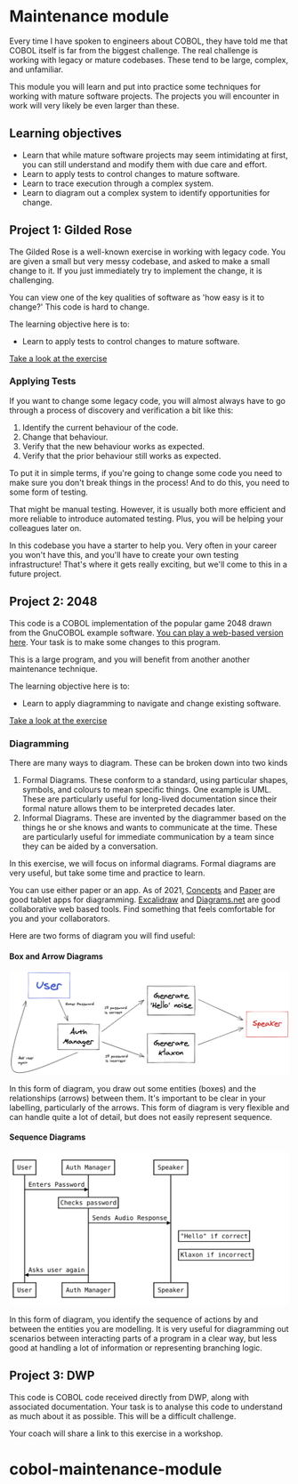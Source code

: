 # Maintenance module

Every time I have spoken to engineers about COBOL, they have told me that COBOL
itself is far from the biggest challenge. The real challenge is working with
legacy or mature codebases. These tend to be large, complex, and unfamiliar.

This module you will learn and put into practice some techniques for working with
mature software projects. The projects you will encounter in work will very
likely be even larger than these.

## Learning objectives

* Learn that while mature software projects may seem intimidating at first, you
  can still understand and modify them with due care and effort.
* Learn to apply tests to control changes to mature software.
* Learn to trace execution through a complex system.
* Learn to diagram out a complex system to identify opportunities for change.

## Project 1: Gilded Rose

The Gilded Rose is a well-known exercise in working with legacy code. You are
given a small but very messy codebase, and asked to make a small change to it.
If you just immediately try to implement the change, it is challenging.

You can view one of the key qualities of software as 'how easy is it to change?'
This code is hard to change.

The learning objective here is to:

* Learn to apply tests to control changes to mature software.

[Take a look at the exercise](./gilded_rose)

### Applying Tests

If you want to change some legacy code, you will almost always have to go
through a process of discovery and verification a bit like this:

1. Identify the current behaviour of the code.
2. Change that behaviour.
3. Verify that the new behaviour works as expected.
4. Verify that the prior behaviour still works as expected.

To put it in simple terms, if you're going to change some code you need to make
sure you don't break things in the process! And to do this, you need to some
form of testing.

That might be manual testing. However, it is usually both more efficient and
more reliable to introduce automated testing. Plus, you will be helping your
colleagues later on.

In this codebase you have a starter to help you. Very often in your career you
won't have this, and you'll have to create your own testing infrastructure!
That's where it gets really exciting, but we'll come to this in a future
project.

## Project 2: 2048

This code is a COBOL implementation of the popular game 2048 drawn from the
GnuCOBOL example software. [You can play a web-based version here](https://play2048.co/). Your task is to make some changes to this program.

This is a large program, and you will benefit from another another maintenance
technique.

The learning objective here is to:

* Learn to apply diagramming to navigate and change existing software.

[Take a look at the exercise](./2048)

### Diagramming

There are many ways to diagram. These can be broken down into two kinds

1. Formal Diagrams. These conform to a standard, using particular shapes,
   symbols, and colours to mean specific things. One example is UML. These are
   particularly useful for long-lived documentation since their formal nature
   allows them to be interpreted decades later.
2. Informal Diagrams. These are invented by the diagrammer based on the things
   he or she knows and wants to communicate at the time. These are particularly
   useful for immediate communication by a team since they can be aided by a
   conversation.

In this exercise, we will focus on informal diagrams. Formal diagrams are very
useful, but take some time and practice to learn.

You can use either paper or an app. As of 2021, [Concepts](https://concepts.app/en/)
and [Paper](https://paper.bywetransfer.com/) are good tablet apps for diagramming.
[Excalidraw](https://excalidraw.com) and [Diagrams.net](https://www.diagrams.net)
are good collaborative web based tools. Find something that feels comfortable
for you and your collaborators.

Here are two forms of diagram you will find useful:

#### Box and Arrow Diagrams

![Box and Arrow Diagram](./resources/box-arrow-diagram.png)

In this form of diagram, you draw out some entities (boxes) and the
relationships (arrows) between them. It's important to be clear in your
labelling, particularly of the arrows. This form of diagram is very flexible
and can handle quite a lot of detail, but does not easily represent sequence.

#### Sequence Diagrams

![Sequence Diagram](./resources/sequence-diagram.svg)

In this form of diagram, you identify the sequence of actions by and between
the entities you are modelling. It is very useful for diagramming out scenarios
between interacting parts of a program in a clear way, but less good at handling
a lot of information or representing branching logic.

## Project 3: DWP

This code is COBOL code received directly from DWP, along with associated
documentation. Your task is to analyse this code to understand as much about
it as possible. This will be a difficult challenge.

Your coach will share a link to this exercise in a workshop.
# cobol-maintenance-module
